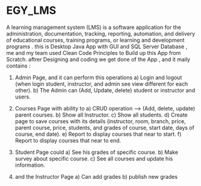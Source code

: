 # EGY_LMS
A learning management system (LMS) is a software application for the administration, documentation, tracking, reporting, automation, and delivery of educational courses, training programs, or learning and development programs . this is Desktop Java App with GUI and SQL Server Database , me and my team used Clean Code Principles to Build up this App from Scratch.
aftrer  Designing and coding we get done of the App , and it maily contains :

 1. Admin Page, and it can perform this operations 
a) Login and logout (when login student, instructor, and admin see view different for
each other).
b) The Admin can (Add, Update, delete) student or instructor and users.

2. Courses Page with ability to 
a) CRUD operation --> (Add, delete, update) parent courses.
b) Show all Instructor.
c) Show all students.
d) Create page to save courses with its details (instructor, room, branch, price, parent
course, price, students, and grades of course, start date, days of course, end date).
e) Report to display courses that near to start.
f) Report to display courses that near to end.

3. Student Page could 
a) See his grades of specific course.
b) Make survey about specific course.
c) See all courses and update his information.

4. and the Instructor Page 
a) Can add grades 
b) publish new grades
